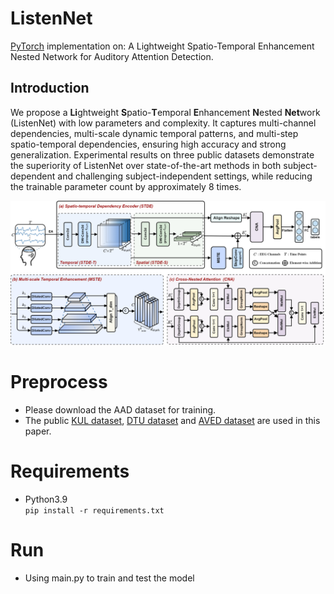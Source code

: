 # ListenNet
[PyTorch](https://pytorch.org/) implementation on: A Lightweight Spatio-Temporal Enhancement Nested Network for Auditory Attention Detection.

## Introduction
We propose a **Li**ghtweight **S**patio-**T**emporal  **E**nhancement **N**ested **Net**work (ListenNet) with low parameters and complexity. It captures multi-channel dependencies, multi-scale dynamic temporal patterns, and multi-step spatio-temporal dependencies, ensuring high accuracy and strong generalization. Experimental results on three public datasets demonstrate the superiority of ListenNet over state-of-the-art methods in both subject-dependent and challenging subject-independent settings, while reducing the trainable parameter count by approximately 8 times.


<p align="center">
<img src="https://github.com/fchest/ListenNet/blob/main/OVERVIEW.png">
</p>

# Preprocess
* Please download the AAD dataset for training.
* The public [KUL dataset](https://zenodo.org/records/4004271), [DTU dataset](https://zenodo.org/record/1199011#.Yx6eHKRBxPa) and [AVED dataset](https://iiphci.ahu.edu.cn/toAuditoryAttention) are used in this paper.

# Requirements
+ Python3.9 \
`pip install -r requirements.txt`

# Run
* Using main.py to train and test the model
